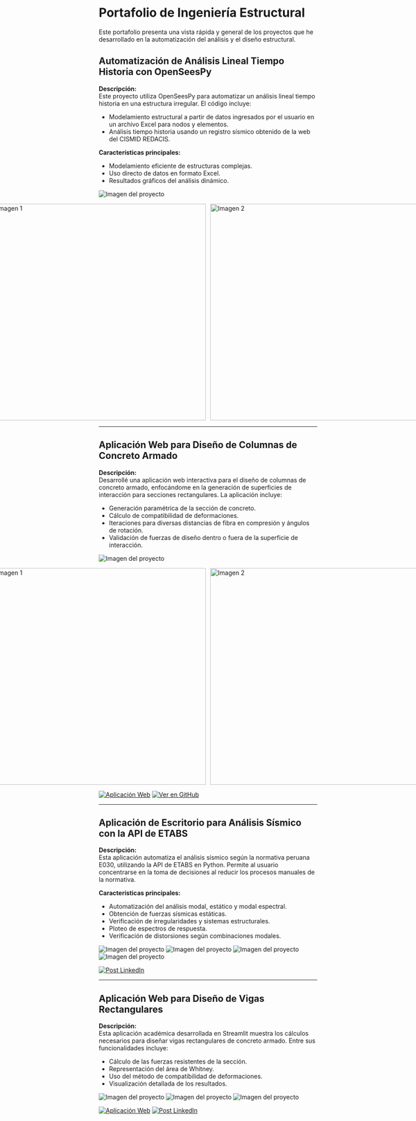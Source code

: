 # Portafolio de Ingeniería Estructural
Este portafolio presenta una vista rápida y general de los proyectos que he desarrollado en la automatización del análisis y el diseño estructural.

## Automatización de Análisis Lineal Tiempo Historia con OpenSeesPy

**Descripción:**  
Este proyecto utiliza OpenSeesPy para automatizar un análisis lineal tiempo historia en una estructura irregular. El código incluye:  
- Modelamiento estructural a partir de datos ingresados por el usuario en un archivo Excel para nodos y elementos.  
- Análisis tiempo historia usando un registro sísmico obtenido de la web del CISMID REDACIS.  

**Características principales:**  
- Modelamiento eficiente de estructuras complejas.  
- Uso directo de datos en formato Excel.  
- Resultados gráficos del análisis dinámico.  

![Imagen del proyecto](assets/img/opensees.gif)
<div style="display: flex; justify-content: center; gap: 10px;">
  <img src="assets/img/opensees_1.png" alt="Imagen 1" width="500">
  <img src="assets/img/opensees_2.png" alt="Imagen 2" width="500">
</div>

---

## Aplicación Web para Diseño de Columnas de Concreto Armado

**Descripción:**  
Desarrollé una aplicación web interactiva para el diseño de columnas de concreto armado, enfocándome en la generación de superficies de interacción para secciones rectangulares. La aplicación incluye:  
- Generación paramétrica de la sección de concreto.  
- Cálculo de compatibilidad de deformaciones.  
- Iteraciones para diversas distancias de fibra en compresión y ángulos de rotación.  
- Validación de fuerzas de diseño dentro o fuera de la superficie de interacción.  

![Imagen del proyecto](assets/img/VIKTOR.gif)
<div style="display: flex; justify-content: center; gap: 10px;">
  <img src="assets/img/VIKTOR_2.png" alt="Imagen 1" width="500">
  <img src="assets/img/VIKTOR_3.png" alt="Imagen 2" width="500">
</div>

[![Aplicación Web](https://img.shields.io/badge/Web-App-blue?logo=Google-Chrome&logoColor=white)](https://cloud.viktor.ai/public/column-interaction-surface)
[![Ver en GitHub](https://img.shields.io/badge/GitHub-Repo-black?logo=GitHub&logoColor=white)](https://github.com/KaizzerZz/Interaction_diag_col)

---

## Aplicación de Escritorio para Análisis Sísmico con la API de ETABS

**Descripción:**  
Esta aplicación automatiza el análisis sísmico según la normativa peruana E030, utilizando la API de ETABS en Python. Permite al usuario concentrarse en la toma de decisiones al reducir los procesos manuales de la normativa.  

**Características principales:**  
- Automatización del análisis modal, estático y modal espectral.  
- Obtención de fuerzas sísmicas estáticas.  
- Verificación de irregularidades y sistemas estructurales.  
- Ploteo de espectros de respuesta.  
- Verificación de distorsiones según combinaciones modales.  

![Imagen del proyecto](assets/img/RAPSAN_1.png)
![Imagen del proyecto](assets/img/RAPSAN_2.png)
![Imagen del proyecto](assets/img/RAPSAN_3.png)
![Imagen del proyecto](assets/img/RAPSAN_4.png)



[![Post LinkedIn](https://img.shields.io/badge/LinkedIn-Post_LinkedIn-blue?logo=LinkedIn&logoColor=%230A66C2)](https://www.linkedin.com/posts/edsonfabcs_anaerlisissaedsmico-automatizaciaejn-estructural-activity-7275571238389878784-sR5u?utm_source=share&utm_medium=member_desktop)

---

## Aplicación Web para Diseño de Vigas Rectangulares

**Descripción:**  
Esta aplicación académica desarrollada en Streamlit muestra los cálculos necesarios para diseñar vigas rectangulares de concreto armado. Entre sus funcionalidades incluye:  
- Cálculo de las fuerzas resistentes de la sección.  
- Representación del área de Whitney.  
- Uso del método de compatibilidad de deformaciones.  
- Visualización detallada de los resultados.  

![Imagen del proyecto](assets/img/beam_1.png)
![Imagen del proyecto](assets/img/beam_2.png)
![Imagen del proyecto](assets/img/beam_3.png)

[![Aplicación Web](https://img.shields.io/badge/Web-App-blue?logo=Google-Chrome&logoColor=white)](https://flexure-beam-design.streamlit.app/)
[![Post LinkedIn](https://img.shields.io/badge/LinkedIn-Post_LinkedIn-blue?logo=LinkedIn&logoColor=%230A66C2)](https://www.linkedin.com/posts/edsonfabcs_python-streamlit-programaciaejn-activity-7204163730484379648-pWkH?utm_source=share&utm_medium=member_desktop)
